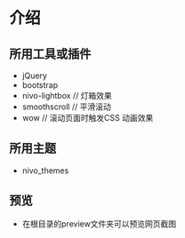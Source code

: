 # 介绍
## 所用工具或插件
* jQuery
* bootstrap
* nivo-lightbox   // 灯箱效果
* smoothscroll    // 平滑滚动
* wow             // 滚动页面时触发CSS 动画效果
## 所用主题
* nivo_themes
## 预览
* 在根目录的preview文件夹可以预览网页截图
